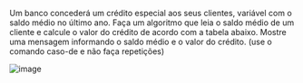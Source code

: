 Um banco concederá um crédito especial aos seus clientes, variável com o saldo médio no último ano. Faça um algoritmo que leia o saldo médio de um cliente e calcule o valor do crédito de acordo com a tabela abaixo. Mostre uma mensagem informando o saldo médio e o valor do crédito. (use o comando caso-de e não faça repetições) 

![image](https://github.com/wizardigor/Algoritmo-Hactoberfest2023/assets/51889513/671025b0-cf07-4bd7-9f42-6af4f9255157)
